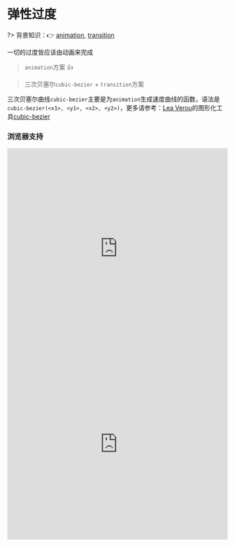 
# 弹性过度

?> 背景知识：:point_right: [animation](https://developer.mozilla.org/zh-CN/docs/Web/CSS/animation), [transition](https://developer.mozilla.org/zh-CN/docs/Web/CSS/transition)

一切的过度皆应该由动画来完成

> `animation`方案 :thumbsup:

<vuep template="#elastic-animation"></vuep>

<script v-pre type="text/x-template" id="elastic-animation">
<style>
  main {
    width: 100%; height: 229px;
    display: flex;
  }
  label {
    margin: auto;
  }
  input {
    display: block;
    width: 229px;
    padding: .8em;
    outline: none;
    border: 1px solid #e3e3e3;
    border-radius: 2px;
  }
  input:hover {
    border: 1px solid #b4a078;
  }
  input:focus {
    border: 1px solid #b4a078;
    box-shadow: 0 0 0 2px rgba(180, 160, 120, 0.2);
  }
  .poptip {
    display: inline-block;
    width: 236px;
    font-size: 13px;
    padding: .6em;
    background: #fafafa;
    position: relative;
    margin-left: -3px;
    margin-top: 3px;
    border-radius: 2px;
    filter: drop-shadow(0 0 1px rgba(0, 0, 0, .23456));
    transform-origin: 15px -6px;
  }
  .poptip::before {
    content: "";
    position: absolute;
    top: -6px; left: 10px;
    border: 9px solid transparent;
    border-bottom-color: #fafafa;
    border-top-width: 0;
  }
  input:not(:focus) + .poptip{
    transform: scale(0);
    animation: elastic-dec .25s;
  }
  
  input:focus + .poptip{
    transform: scale(1);
    animation: elastic-grow .45s;
  }
  @keyframes elastic-grow{
    from {
        transform: scale(0);
    }
    70% {
        transform: scale(1.1);
        animation-timing-function: cubic-bezier(.1, .25, .1, .25);
    }
  }
  @keyframes elastic-dec{
    from {
        transform: scale(1);
    }
    to {
        transform: scale(0);
        animation-timing-function: cubic-bezier(.25, .1, .25, .1);
    }
  }
</style>
<template>
  <main class="main">
    <label>
      用户名:
      <input id="username" />
      <span class="poptip">仅支持字母、数字和下划线组合！</span>
    </label>
  </main>
</template>
<script>  
</script>
</script>

> 三次贝塞尔`cubic-bezier` + `transition`方案

<vuep template="#elastic-transtion"></vuep>

<script v-pre type="text/x-template" id="elastic-transtion">
<style>
  main {
    width: 100%; height: 229px;
    display: flex;
  }
  label {
    margin: auto;
  }
  input {
    display: block;
    width: 229px;
    padding: .8em;
    outline: none;
    border: 1px solid #e3e3e3;
    border-radius: 2px;
  }
  input:hover {
    border: 1px solid #b4a078;
  }
  input:focus {
    border: 1px solid #b4a078;
    box-shadow: 0 0 0 2px rgba(180, 160, 120, 0.2);
  }
  input:not(:focus) + .poptip {
    transform: scale(0);
    transition: transform .25s cubic-bezier(.25, .1, .25, .1);
  }
  input:focus + .poptip {
    transform: scale(1);
    transition: transform .4s cubic-bezier(.29, .15, .5, 1.46);
  }
  .poptip {
    display: inline-block;
    width: 236px;
    font-size: 13px;
    padding: .6em;
    background: #fafafa;
    position: relative;
    margin-left: -3px;
    margin-top: 3px;
    border-radius: 2px;
    filter: drop-shadow(0 0 1px rgba(0, 0, 0, .23456));
    transform-origin: 15px -6px;
  }
  .poptip::before {
    content: "";
    position: absolute;
    top: -6px; left: 10px;
    border: 9px solid transparent;
    border-bottom-color: #fafafa;
    border-top-width: 0;
  }
</style>
<template>
  <main class="main">
    <label>
      用户名:
      <input id="username" />
      <span class="poptip">仅支持字母、数字和下划线组合！</span>
    </label>
  </main>
</template>
<script>  
</script>
</script>

三次贝塞尔曲线`cubic-bezier`主要是为`animation`生成速度曲线的函数，语法是`cubic-bezier(<x1>, <y1>, <x2>, <y2>)`，更多请参考：[Lea Verou](http://lea.verou.me/about/)的图形化工具[cubic-bezier](http://cubic-bezier.com/#)

### 浏览器支持

<iframe src="https://caniuse.bitsofco.de/embed/index.html?feat=transforms2d&amp;periods=future_1,current,past_1,past_2,past_3&amp;accessible-colours=false" frameborder="0" width="100%" height="458px"></iframe>

<iframe src="https://caniuse.bitsofco.de/embed/index.html?feat=css-animation&amp;periods=future_1,current,past_1,past_2,past_3&amp;accessible-colours=false" frameborder="0" width="100%" height="436px"></iframe>